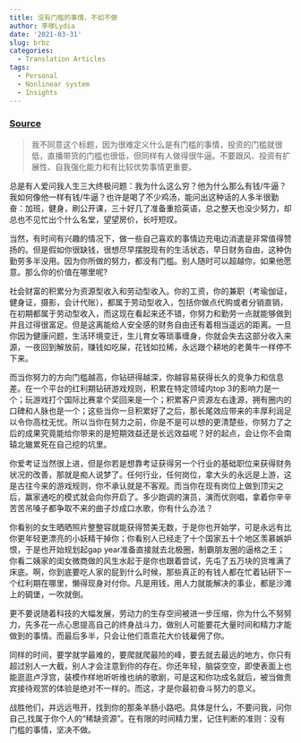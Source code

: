 ```yaml
---
title: 没有门槛的事情，不如不做
author: 李嗲Lydia
date: '2021-03-31'
slug: brbz
categories:
  - Translation Articles
tags:
  - Personal
  - Nonlinear system
  - Insights
---
```



### [Source](https://zhuanlan.zhihu.com/p/22855528)


>我不同意这个标题，因为很难定义什么是有门槛的事情，投资的门槛就很低，直播带货的门槛也很低，但同样有人做得很牛逼。不要跟风、投资有扩展性、自我强化能力和有比较优势事情更重要。

总是有人爱问我人生三大终极问题：我为什么这么穷？他为什么那么有钱/牛逼？我如何像他一样有钱/牛逼？也许是喝了不少鸡汤，能问出这种话的人多半很勤奋：加班，健身，刷公开课，三十好几了准备重拾英语，总之整天也没少努力，却总也不见忙出个什么名堂，望望房价，长吁短叹。

当然，有时间有兴趣的情况下，做一些自己喜欢的事情边充电边消遣是非常值得赞扬的。但是假如你很缺钱，很想尽早摆脱现有的生活状态，早日财务自由，这种伪勤劳多半没用。因为你所做的努力，都没有门槛。别人随时可以超越你，如果他愿意。那么你的价值在哪里呢?

社会财富的积累分为资源型收入和劳动型收入。你的工资，你的兼职（考瑜伽证，健身证，摄影，会计代账），都属于劳动型收入，包括你做点代购或者分销直销，在初期都属于劳动型收入，而这现在看起来还不错，你努力和勤劳一点就能够做到并且过得很富足。但是这离能给人安全感的财务自由还有着相当遥远的距离。一旦你因为健康问题，生活环境变迁，生儿育女等琐事缠身，你就会失去这部分收入来源，一夜回到解放前，赚钱如吃屎，花钱如拉稀，永远跟个耕地的老黄牛一样停不下来。

而当你努力的方向门槛越高，你钻研得越深，你越容易获得长久的竞争力和信息差。在一个平台的红利期钻研游戏规则，积累在特定领域内top 3的影响力是一个；玩游戏打个国际比赛拿个奖回来是一个；积累客户资源左右逢源，拥有圈内的口碑和人脉也是一个；这些当你一旦积累好了之后，那长尾效应带来的丰厚利润足以令你高枕无忧。所以当你在努力之前，你是不是可以想的更清楚些，你努力了之后的成果究竟能给你带来的是短期效益还是长远效益呢？好的起点，会让你不会南辕北辙累死在自己挖的坑里。

你爱考证当然很上进，但是你若是想靠考证获得另一个行业的基础职位来获得财务状况的改善，那就是痴人说梦了。任何行业，任何岗位，拿大头的永远是上游，这是古往今来的游戏规则，你不承认就是不客观。而当你在现有岗位上做到顶尖之后，赢家通吃的模式就会向你开启了。多少跑调的演员，演而优则唱，拿着你辛辛苦苦吊嗓子都争取不来的曲子炒成口水歌，你有什么办法？

你看别的女生晒晒照片整整容就能获得赞美无数，于是你也开始学，可是永远有比你更年轻更漂亮的小妖精干掉你；你看别人已经走了十个国家五十个地区羡慕嫉妒恨，于是也开始规划起gap year准备直接就去北极圈，制霸朋友圈的逼格之王；你看二姨家的闺女微商做的风生水起于是你也跟着尝试，先屯了五万块的货堆满了床底。啊，你到底要吃人家的屁到什么时候，那些真正的有钱人都在忙着钻研下一个红利期在哪里，懒得现身对付你。凡是用钱，用人力就能解决的事业，都是沙滩上的碉堡，一吹就倒。

更不要说随着科技的大幅发展，劳动力的生存空间被进一步压缩，你为什么不努努力，先多花一点心思提高自己的终身战斗力，做别人可能要花大量时间和精力才能做到的事情。而最后多半，只会让他们乖乖花大价钱雇佣了你。

同样的时间，要学就学最难的，要爬就爬最险的峰，要去就去最远的地方，你只有超过别人一大截，别人才会注意到你的存在。你还年轻，脑袋空空，即使表面上也能逛逛卢浮宫，装模作样地听听维也纳的歌剧，可是这和你功成名就后，被当做贵宾接待观赏的体验是绝对不一样的。而这，才是你最初奋斗努力的意义。

战胜他们，并远远甩开，找到你的那条羊肠小路吧。具体是什么，不要问我，问你自己,找属于你个人的“稀缺资源”。在有限的时间精力里，记住判断的准则：没有门槛的事情，坚决不做。
